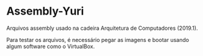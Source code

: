 # Assembly-Yuri
Arquivos assembly usado na cadeira Arquitetura de Computadores (2019.1).


Para testar os arquivos, é necessário pegar as imagens e bootar usando algum software como o VirtualBox.
